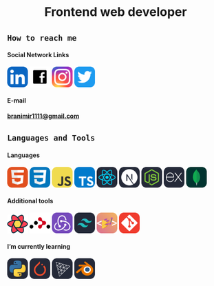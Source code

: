 <!--![Branimir Djordjevic](/images/mainBackground.png 'No limitation')-->

<!--<h1 align='center'>I am Branimir Djordjevic</h1>-->
<h1 align='center'>Frontend web developer</h3>

## `How to reach me`

#### Social Network Links

<div id='badges'>
<a href="https://www.linkedin.com/in/branimirdjordjevic82/" target="_blank"><img src="./icons/LinkedIn.svg" width="48"></a>
<a href="https://www.facebook.com/profile.php?id=100013754237181" target="_blank"><img src='./images/facebook-logo.svg' style='width:48px'/></a>
<a href="https://www.instagram.com/branimir_art/" target="_blank"><img src="./icons/Instagram.svg" width="48"></a>
<a href="https://twitter.com/branimir1111" target="_blank"><img src="./icons/Twitter.svg" width="48"></a>
</div>

#### E-mail

**branimir1111@gmail.com**

## `Languages and Tools `

<!--HTML, CSS, JavaScript, TypeScript, React, Next, Node, Express, MongoDB -->

#### Languages

<div id='badges'>
<img src="./icons/HTML.svg" width="48">
<img src="./icons/CSS.svg" width="48">
<img src="./icons/JavaScript.svg" width="48">
<img src="./icons/TypeScript.svg" width="48">
<img src="./icons/React-Dark.svg" width="48">
<img src="./icons/NextJS-Dark.svg" width="48">
<img src="./icons/NodeJS-Dark.svg" width="48">
<img src="./icons/ExpressJS-Dark.svg" width="48">
<img src="./icons/MongoDB.svg" width="48">
</div>



<!-- Additional tools -->

#### Additional tools

<div id=badges>
<img src="./images/react-query.svg" width="48">
<img src="./images/react-router.svg" width="48">
<img src="./icons/Redux.svg" width="48">
<img src="./icons/TailwindCSS-Dark.svg" width="48">
<img src="./icons/StyledComponents.svg" width="48">
<img src="./icons/Git.svg" width="48">
</div>

<!-- Python, PyTorch, ThreeJs, Blender -->

#### I’m currently learning

<div id='badges'>
<img src="./icons/Python-Dark.svg" width="48">
<img src="./icons/PyTorch-Dark.svg" width="48">
<img src="./icons/ThreeJS-Dark.svg" width="48">
<img src="./icons/Blender-Dark.svg" width="48">
</div>
